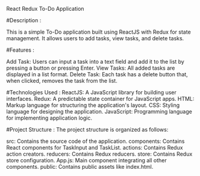 React Redux To-Do Application 

#Description : 

This is a simple To-Do application built using ReactJS with Redux for state management. It allows users to add tasks, view tasks, and delete tasks.

#Features :

Add Task: Users can input a task into a text field and add it to the list by pressing a button or pressing Enter.
View Tasks: All added tasks are displayed in a list format.
Delete Task: Each task has a delete button that, when clicked, removes the task from the list.

#Technologies Used :
ReactJS: A JavaScript library for building user interfaces.
Redux: A predictable state container for JavaScript apps.
HTML: Markup language for structuring the application's layout.
CSS: Styling language for designing the application.
JavaScript: Programming language for implementing application logic.

#Project Structure :
The project structure is organized as follows:

src: Contains the source code of the application.
components: Contains React components for TaskInput and TaskList.
actions: Contains Redux action creators.
reducers: Contains Redux reducers.
store: Contains Redux store configuration.
App.js: Main component integrating all other components.
public: Contains public assets like index.html.
